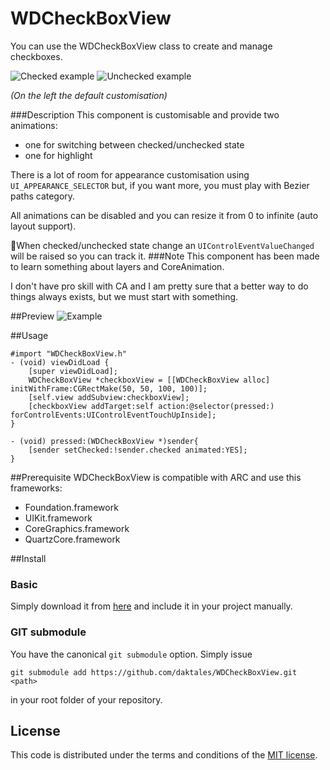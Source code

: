 WDCheckBoxView
======
You can use the WDCheckBoxView class to create and manage checkboxes.
 
 ![Checked example](https://dl.dropboxusercontent.com/u/515180/github/WdCheckBoxView/Screenshot%202013-11-08%2009.43.57.png)
 ![Unchecked example](https://dl.dropboxusercontent.com/u/515180/github/WdCheckBoxView/Screenshot%202013-11-08%2009.44.24.png)
 
*(On the left the default customisation)*
 
###Description
This component is customisable and provide two animations:

- one for switching between checked/unchecked state
- one for highlight

There is a lot of room for appearance customisation using `UI_APPEARANCE_SELECTOR` but, if you want more, you must play with Bezier paths category.

All animations can be disabled and you can resize it from 0 to infinite (auto layout support).

When checked/unchecked state change an `UIControlEventValueChanged` will be raised so you can track it.
###Note
This component has been made to learn something about layers and CoreAnimation.

I don't have pro skill with CA and I am pretty sure that a better way to do things always exists, but we must start with something.
 
##Preview
![Example]([https://dl.dropboxusercontent.com/u/515180/github/WdCheckBoxView/WDCheckBoxMovie.gif)

##Usage

    #import "WDCheckBoxView.h"
    - (void) viewDidLoad {
        [super viewDidLoad];
        WDCheckBoxView *checkboxView = [[WDCheckBoxView alloc] initWithFrame:CGRectMake(50, 50, 100, 100)];
        [self.view addSubview:checkboxView];
        [checkboxView addTarget:self action:@selector(pressed:) forControlEvents:UIControlEventTouchUpInside];
    }
    
    - (void) pressed:(WDCheckBoxView *)sender{
        [sender setChecked:!sender.checked animated:YES];
    }

##Prerequisite
WDCheckBoxView is compatible with ARC and use this frameworks:

* Foundation.framework
* UIKit.framework
* CoreGraphics.framework
* QuartzCore.framework

##Install

### Basic
Simply download it from [here](https://github.com/daktales/WDCheckBoxView/archive/master.zip) and include it in your project manually.

### GIT submodule

You have the canonical `git submodule` option. Simply issue

    git submodule add https://github.com/daktales/WDCheckBoxView.git <path>

in your root folder of your repository.

## License

This code is distributed under the terms and conditions of the [MIT license](LICENSE). 
